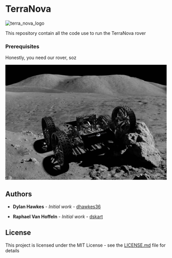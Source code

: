 # TerraNova

![terra_nova_logo](/Images/terranova.png)

This repository contain all the code use to run the TerraNova rover

### Prerequisites

Honestly, you need our rover, soz

![moon_rover](/Images/moon_rover.jpg)

## Authors

* **Dylan Hawkes** - *Initial work* - [dhawkes36](https://github.com/dhawkes36)

* **Raphael Van Hoffeln** - *Initial work* - [dskart](https://github.com/dskart)


## License

This project is licensed under the MIT License - see the [LICENSE.md](LICENSE.md) file for details
